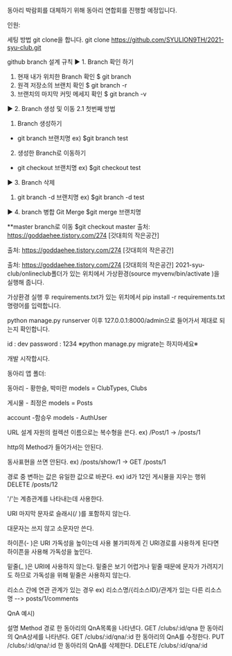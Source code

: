 동아리 박람회를 대체하기 위해 동아리 연합회를 진행할 예정입니다.

인원:

세팅 방법
git clone을 합니다. git clone https://github.com/SYULION9TH/2021-syu-club.git

github branch 설계 규칙
▶ 1. Branch 확인 하기

1. 현재 내가 위치한 Branch 확인
   $ git branch
2. 원격 저장소의 브랜치 확인
   $ git branch -r
3. 브랜치의 마지막 커밋 메세지 확인
   $ git branch -v

▶ 2. Branch 생성 및 이동
2.1 첫번째 방법

1. Branch 생성하기

- git branch 브랜치명
  ex)
  $git branch test

2. 생성한 Branch로 이동하기

- git checkout 브랜치명
  ex)
  $git checkout test

▶ 3. Branch 삭제

1. git branch -d 브랜치명
   ex)
   $git branch -d test

▶ 4. branch 병합 Git Merge
$git merge 브랜치명

\*\*master branch로 이동
$git checkout master
출처: https://goddaehee.tistory.com/274 [갓대희의 작은공간]

출처: https://goddaehee.tistory.com/274 [갓대희의 작은공간]

출처: https://goddaehee.tistory.com/274 [갓대희의 작은공간]
2021-syu-club/onlineclub폴더가 있는 위치에서 가상환경(source myvenv/bin/activate )을 실행해 줍니다.

가상환경 실행 후 requirements.txt가 있는 위치에서 pip install -r requirements.txt명령어를 입력합니다.

python manage.py runserver 이후 127.0.0.1:8000/admin으로 들어가서 제대로 되는지 확인합니다.

id : dev
password : 1234
※python manage.py migrate는 하지마세요※

개발 시작합시다.

동아리 앱 폴더:

동아리 - 황한슬, 박미란
models = ClubTypes, Clubs

게시물 - 최정은
models = Posts

account -함승우
models - AuthUser

URL 설계
자원의 컬렉션 이름으로는 복수형을 쓴다. ex) /Post/1 -> /posts/1

http의 Method가 들어가서는 안된다.

동사표현을 쓰면 안된다. ex) /posts/show/1 -> GET /posts/1

경로 중 변하는 값은 유일한 값으로 바꾼다. ex) id가 12인 게시물을 지우는 행위 DELETE /posts/12

'/'는 계층관계를 나타내는데 사용한다.

URI 마지막 문자로 슬래시(/ )를 포함하지 않는다.

대문자는 쓰지 않고 소문자만 쓴다.

하이픈(- )은 URI 가독성을 높이는데 사용 불가피하게 긴 URI경로를 사용하게 된다면 하이픈을 사용해 가독성을 높인다.

밑줄(\_ )은 URI에 사용하지 않는다. 밑줄은 보기 어렵거나 밑줄 때문에 문자가 가려지기도 하므로 가독성을 위해 밑줄은 사용하지 않는다.

리소스 간에 연관 관계가 있는 경우 ex) 리소스명/{리소스ID}/관계가 있는 다른 리소스 명 --> posts/1/comments

QnA 예시)

설명 Method 경로
한 동아리의 QnA목록을 나타낸다. GET /clubs/:id/qna
한 동아리의 QnA상세를 나타낸다. GET /clubs/:id/qna/:id
한 동아리의 QnA를 수정한다. PUT /clubs/:id/qna/:id
한 동아리의 QnA를 삭제한다. DELETE /clubs/:id/qna/:id
